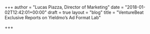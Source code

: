 +++
author = "Lucas Piazza, Director of Marketing"
date = "2018-01-02T12:42:01+00:00"
draft = true
layout = "blog"
title = "VentureBeat Exclusive Reports on Yieldmo’s Ad Format Lab"

+++
